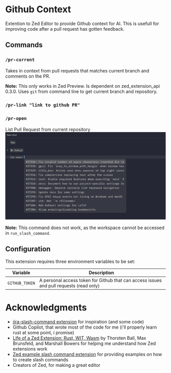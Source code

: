 # Github Context

Extention to Zed Editor to provide Github context for AI. This is usefull for improving code after a pull request has gotten feedback.

## Commands
### `/pr-current`

Takes in context from pull requests that matches current branch and comments on the PR.

**Note:** This only works in Zed Preview. Is dependent on zed_extension_api 0.3.0. Uses `git` from command line to get current branch and repository.


### `/pr-link "link to github PR"`


### `/pr-open`

List Pull Request from current repository
![PR Open](img/pr-open.png)

**Note:** This command does not work, as the workspace cannot be accessed in `run_slash_command`.


## Configuration

This extension requires three environment variables to be set:

| Variable | Description |
|----------|-------------|
| `GITHUB_TOKEN` | A personal access token for Github that can access issues and pull requests (read only) |

# Acknowledgments
- [jira-slash-command extension](https://github.com/trbroyles1/jira-slash-command/tree/ab76298a0007b7395a739aa91ad0ffc3ff35f7e6) for inspiration (and some code)
- Github Copilot, that wrote most of the code for me (i'll properly learn rust at some point, i promise)
- [Life of a Zed Extension: Rust, WIT, Wasm](https://zed.dev/blog/zed-decoded-extensions) by Thorsten Ball, Max Brunsfeld, and Marshall Bowers for helping me understand how Zed extensions work
- [Zed example slash command extension](https://github.com/zed-industries/zed/tree/main/slash-commands-example) for providing examples on how to create slash commands
- Creators of Zed, for making a great editor
